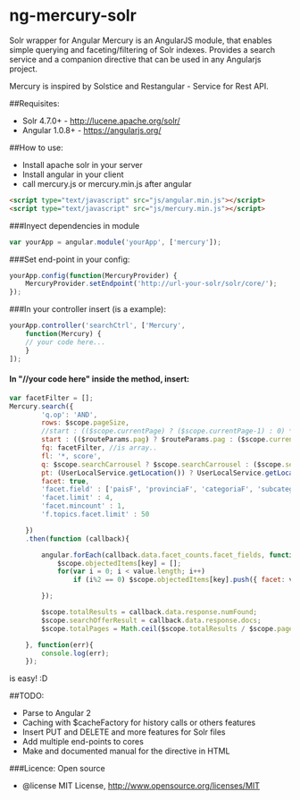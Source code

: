# ng-mercury-solr
Solr wrapper for Angular
Mercury is an AngularJS module, that enables simple querying and faceting/filtering of Solr indexes.
Provides a search service and a companion directive that can be used in any Angularjs project.

Mercury is inspired by Solstice and Restangular - Service for Rest API.

##Requisites:
* Solr 4.7.0+ - http://lucene.apache.org/solr/
* Angular 1.0.8+ - https://angularjs.org/

##How to use:
* Install apache solr in your server
* Install angular in your client
* call mercury.js or mercury.min.js after angular
```html
<script type="text/javascript" src="js/angular.min.js"></script>
<script type="text/javascript" src="js/mercury.min.js"></script>
```
###Inyect dependencies in module
```javascript
var yourApp = angular.module('yourApp', ['mercury']);
```
###Set end-point in your config:
```javascript
yourApp.config(function(MercuryProvider) {
    MercuryProvider.setEndpoint('http://url-your-solr/solr/core/');
});
```
###In your controller insert (is a example):
```javascript
yourApp.controller('searchCtrl', ['Mercury',
	function(Mercury) {
	// your code here...
	}
]);
```
#### In "//your code here" inside the method, insert:
```javascript
var facetFilter = [];
Mercury.search({
        'q.op': 'AND',
        rows: $scope.pageSize,
        //start : (($scope.currentPage) ? ($scope.currentPage-1) : 0) * $scope.pageSize,
        start : (($routeParams.pag) ? $routeParams.pag : ($scope.currentPage) ? ($scope.currentPage-1) : 0) * $scope.pageSize,
        fq: facetFilter, //is array..
        fl: '*, score',
        q: $scope.searchCarrousel ? $scope.searchCarrousel : ($scope.search) ? $scope.search: ($routeParams.search)? $routeParams.search : '*',
        pt: (UserLocalService.getLocation()) ? UserLocalService.getLocation().lat + "," + UserLocalService.getLocation().lon : '',
        facet: true,
        'facet.field' : ['paisF', 'provinciaF', 'categoriaF', 'subcategoriaF', 'origen'],
        'facet.limit' : 4,
        'facet.mincount' : 1,
        'f.topics.facet.limit' : 50

    })
    .then(function (callback){

        angular.forEach(callback.data.facet_counts.facet_fields, function(value, key){
            $scope.objectedItems[key] = [];
            for(var i = 0; i < value.length; i++)
                if (i%2 == 0) $scope.objectedItems[key].push({ facet: value[i], count: value[i+1] });

        });

        $scope.totalResults = callback.data.response.numFound;
        $scope.searchOfferResult = callback.data.response.docs;
        $scope.totalPages = Math.ceil($scope.totalResults / $scope.pageSize);

    }, function(err){
        console.log(err);
    });
```

is easy! :D

##TODO:
* Parse to Angular 2
* Caching with $cacheFactory for history calls or others features
* Insert PUT and DELETE and more features for Solr files
* Add multiple end-points to cores
* Make and documented manual for the directive in HTML

###Licence:
Open source
 * @license MIT License, http://www.opensource.org/licenses/MIT
